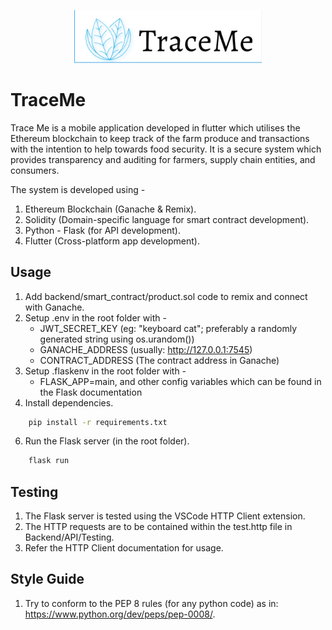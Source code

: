 <p align="center">
  <a href="" rel="noopener">
 <img width=300px src="./assets/images/logo.png" alt="TraceMe-logo"></a>
</p>

# TraceMe
Trace Me is a mobile application developed in flutter which utilises the Ethereum blockchain to keep track of the farm produce and transactions with the intention to help towards food security. It is a secure system which provides transparency and auditing for farmers, supply chain entities, and consumers.

The system is developed using - 
1) Ethereum Blockchain (Ganache & Remix).
2) Solidity (Domain-specific language for smart contract development).
3) Python - Flask (for API development).
4) Flutter (Cross-platform app development).

## Usage

1) Add backend/smart_contract/product.sol code to remix and connect with Ganache.
2) Setup .env in the root folder with -
   - JWT_SECRET_KEY (eg: "keyboard cat"; preferably a randomly generated string using os.urandom())
   - GANACHE_ADDRESS (usually: http://127.0.0.1:7545)
   - CONTRACT_ADDRESS (The contract address in Ganache)   
3) Setup .flaskenv in the root folder with -
   - FLASK_APP=main, and other config variables which can be found in the Flask documentation
4) Install dependencies.
``` bash
    pip install -r requirements.txt
```
6) Run the Flask server (in the root folder).
``` bash
    flask run 
```

## Testing

1) The Flask server is tested using the VSCode HTTP Client extension.
2) The HTTP requests are to be contained within the test.http file in Backend/API/Testing.
3) Refer the HTTP Client documentation for usage.

## Style Guide

1) Try to conform to the PEP 8 rules (for any python code) as in: https://www.python.org/dev/peps/pep-0008/.
